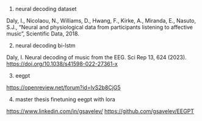 
1. neural decoding dataset

Daly, I., Nicolaou, N., Williams, D., Hwang, F., Kirke, A., Miranda, E., Nasuto, S.J., “Neural and physiological data from participants listening to affective music”, Scientific Data, 2018.

2. neural decoding bi-lstm

Daly, I. Neural decoding of music from the EEG. Sci Rep 13, 624 (2023). https://doi.org/10.1038/s41598-022-27361-x

3. eegpt

https://openreview.net/forum?id=lvS2b8CjG5

4. master thesis finetuning eegpt with lora

https://www.linkedin.com/in/gsavelev/
https://github.com/gsavelev/EEGPT